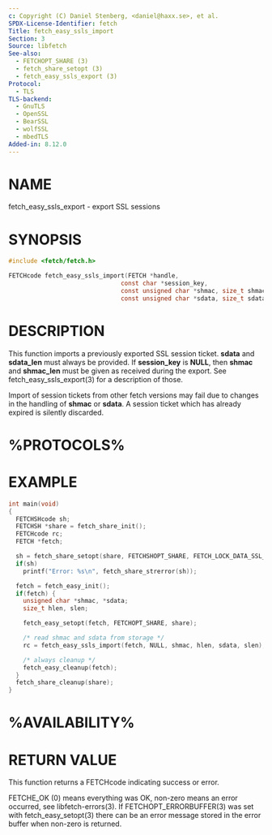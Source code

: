 ```yaml
---
c: Copyright (C) Daniel Stenberg, <daniel@haxx.se>, et al.
SPDX-License-Identifier: fetch
Title: fetch_easy_ssls_import
Section: 3
Source: libfetch
See-also:
  - FETCHOPT_SHARE (3)
  - fetch_share_setopt (3)
  - fetch_easy_ssls_export (3)
Protocol:
  - TLS
TLS-backend:
  - GnuTLS
  - OpenSSL
  - BearSSL
  - wolfSSL
  - mbedTLS
Added-in: 8.12.0
---
```


# NAME

fetch_easy_ssls_export - export SSL sessions

# SYNOPSIS

~~~c
#include <fetch/fetch.h>

FETCHcode fetch_easy_ssls_import(FETCH *handle,
                               const char *session_key,
                               const unsigned char *shmac, size_t shmac_len,
                               const unsigned char *sdata, size_t sdata_len);
~~~

# DESCRIPTION

This function imports a previously exported SSL session ticket. **sdata** and
**sdata_len** must always be provided. If **session_key** is **NULL**, then
**shmac** and **shmac_len** must be given as received during the export.
See fetch_easy_ssls_export(3) for a description of those.

Import of session tickets from other fetch versions may fail due to changes
in the handling of **shmac** or **sdata**. A session ticket which has
already expired is silently discarded.

# %PROTOCOLS%

# EXAMPLE

~~~c
int main(void)
{
  FETCHSHcode sh;
  FETCHSH *share = fetch_share_init();
  FETCHcode rc;
  FETCH *fetch;

  sh = fetch_share_setopt(share, FETCHSHOPT_SHARE, FETCH_LOCK_DATA_SSL_SESSION);
  if(sh)
    printf("Error: %s\n", fetch_share_strerror(sh));

  fetch = fetch_easy_init();
  if(fetch) {
    unsigned char *shmac, *sdata;
    size_t hlen, slen;

    fetch_easy_setopt(fetch, FETCHOPT_SHARE, share);

    /* read shmac and sdata from storage */
    rc = fetch_easy_ssls_import(fetch, NULL, shmac, hlen, sdata, slen);

    /* always cleanup */
    fetch_easy_cleanup(fetch);
  }
  fetch_share_cleanup(share);
}
~~~

# %AVAILABILITY%

# RETURN VALUE

This function returns a FETCHcode indicating success or error.

FETCHE_OK (0) means everything was OK, non-zero means an error occurred, see
libfetch-errors(3). If FETCHOPT_ERRORBUFFER(3) was set with fetch_easy_setopt(3)
there can be an error message stored in the error buffer when non-zero is
returned.
